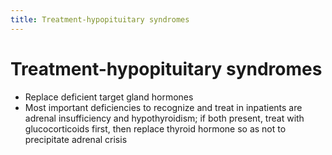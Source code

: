 ```yaml
---
title: Treatment-hypopituitary syndromes
---
```

# Treatment-hypopituitary syndromes


* Replace deficient target gland hormones
* Most important deficiencies to recognize and treat in inpatients are adrenal insufficiency and hypothyroidism; if both present, treat with glucocorticoids first, then replace thyroid hormone so as not to precipitate adrenal crisis
